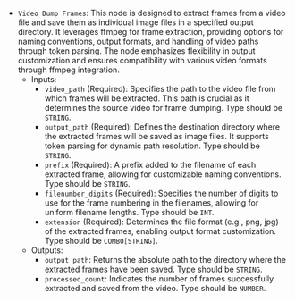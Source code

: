 - `Video Dump Frames`: This node is designed to extract frames from a video file and save them as individual image files in a specified output directory. It leverages ffmpeg for frame extraction, providing options for naming conventions, output formats, and handling of video paths through token parsing. The node emphasizes flexibility in output customization and ensures compatibility with various video formats through ffmpeg integration.
    - Inputs:
        - `video_path` (Required): Specifies the path to the video file from which frames will be extracted. This path is crucial as it determines the source video for frame dumping. Type should be `STRING`.
        - `output_path` (Required): Defines the destination directory where the extracted frames will be saved as image files. It supports token parsing for dynamic path resolution. Type should be `STRING`.
        - `prefix` (Required): A prefix added to the filename of each extracted frame, allowing for customizable naming conventions. Type should be `STRING`.
        - `filenumber_digits` (Required): Specifies the number of digits to use for the frame numbering in the filenames, allowing for uniform filename lengths. Type should be `INT`.
        - `extension` (Required): Determines the file format (e.g., png, jpg) of the extracted frames, enabling output format customization. Type should be `COMBO[STRING]`.
    - Outputs:
        - `output_path`: Returns the absolute path to the directory where the extracted frames have been saved. Type should be `STRING`.
        - `processed_count`: Indicates the number of frames successfully extracted and saved from the video. Type should be `NUMBER`.
